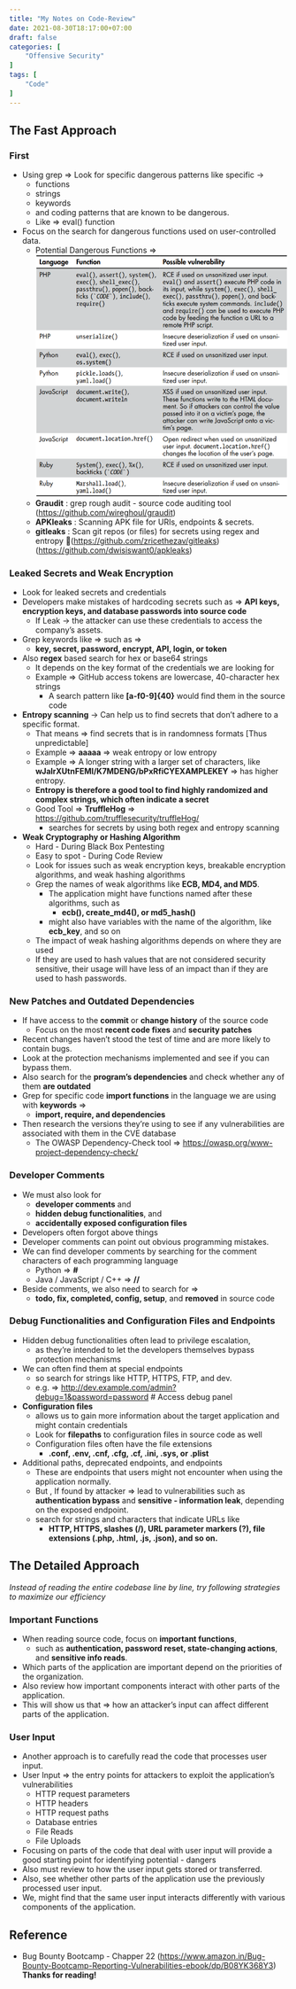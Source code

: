 ```yaml
---
title: "My Notes on Code-Review"
date: 2021-08-30T18:17:00+07:00
draft: false
categories: [
    "Offensive Security"
]
tags: [
    "Code"
]
---
```

## The Fast Approach
### First
- Using grep => Look for specific dangerous patterns like specific ->
    - functions
    - strings
    - keywords
    - and coding patterns that are known to be dangerous.
    - Like => eval() function
- Focus on the search for dangerous functions used on user-controlled data.
    - Potential Dangerous Functions =>
![](https://raw.githubusercontent.com/tranquac/Blog_Image/master/codereview/function_vuln.PNG)
    - **Graudit** : grep rough audit - source code auditing tool (https://github.com/wireghoul/graudit)
    - **APKleaks** : Scanning APK file for URIs, endpoints & secrets.
    - **gitleaks** : Scan git repos (or files) for secrets using regex and entropy 🔑(https://github.com/zricethezav/gitleaks)
 (https://github.com/dwisiswant0/apkleaks)
### Leaked Secrets and Weak Encryption
- Look for leaked secrets and credentials
- Developers make mistakes of hardcoding secrets such as => **API keys, encryption keys, and database passwords into source code**
    - If Leak -> the attacker can use these credentials to access the company’s assets.
- Grep keywords like => such as =>
    - **key, secret, password, encrypt, API, login, or token**
- Also **regex** based search for hex or base64 strings
    - It depends on the key format of the credentials we are looking for
    - Example => GitHub access tokens are lowercase, 40-character hex strings
        - A search pattern like **[a-f0-9]{40}** would find them in the source code
- **Entropy scanning** -> Can help us to find secrets that don’t adhere to a specific format.
    - That means => find secrets that is in randomness formats [Thus unpredictable]
    - Example => **aaaaa** => weak entropy or low entropy
    - Example => A longer string with a larger set of characters, like **wJalrXUtnFEMI/K7MDENG/bPxRfiCYEXAMPLEKEY** => has higher entropy.
    - **Entropy is therefore a good tool to find highly randomized and complex strings, which often indicate a secret**
    - Good Tool => **TruffleHog** => https://github.com/trufflesecurity/truffleHog/
        - searches for secrets by using both regex and entropy scanning
- **Weak Cryptography or Hashing Algorithm**
    - Hard - During Black Box Pentesting
    - Easy to spot - During Code Review
    - Look for issues such as weak encryption keys, breakable encryption algorithms, and weak hashing algorithms
    - Grep the names of weak algorithms like **ECB, MD4, and MD5**.
        - The application might have functions named after these algorithms, such as
            - **ecb(), create_md4(), or md5_hash()**
        - might also have variables with the name of the algorithm, like **ecb_key**, and so on
    - The impact of weak hashing algorithms depends on where they are used
    - If they are used to hash values that are not considered security sensitive, their usage will have less of an impact than if they are used to hash passwords.
### New Patches and Outdated Dependencies
- If have access to the **commit** or **change history** of the source code
    - Focus on the most **recent code fixes** and **security patches**
- Recent changes haven’t stood the test of time and are more likely to contain bugs.
- Look at the protection mechanisms implemented and see if you can bypass them.
- Also search for the **program’s dependencies** and check whether any of them **are outdated**
- Grep for specific code **import functions** in the language we are using with **keywords** =>
    - **import, require, and dependencies**
- Then research the versions they’re using to see if any vulnerabilities are associated with them in the CVE database
    - The OWASP Dependency-Check tool => https://owasp.org/www-project-dependency-check/
### Developer Comments
- We must also look for
    - **developer comments** and
    - **hidden debug functionalities**, and
    - **accidentally exposed configuration files**
- Developers often forgot above things
- Developer comments can point out obvious programming mistakes.
- We can find developer comments by searching for the comment characters of each programming language
    - Python => **#**
    - Java / JavaScript / C++ => **//**
- Beside comments, we also need to search for =>
    - **todo, fix, completed, config, setup**, and **removed** in source code
### Debug Functionalities and Configuration Files and Endpoints
- Hidden debug functionalities often lead to privilege escalation,
    - as they’re intended to let the developers themselves bypass protection mechanisms
- We can often find them at special endpoints
    - so search for strings like HTTP, HTTPS, FTP, and dev.
    - e.g. => http://dev.example.com/admin?debug=1&password=password # Access debug panel
- **Configuration files**
    - allows us to gain more information about the target application and might contain credentials
    - Look for **filepaths** to configuration files in source code as well
    - Configuration files often have the file extensions
        - **.conf, .env, .cnf, .cfg, .cf, .ini, .sys, or .plist**
- Additional paths, deprecated endpoints, and endpoints
    - These are endpoints that users might not encounter when using the application normally.
    - But , If found by attacker => lead to vulnerabilities such as **authentication bypass** and **sensitive   - information leak**, depending on the exposed endpoint.
    - search for strings and characters that indicate URLs like
        - **HTTP, HTTPS, slashes (/), URL parameter markers (?), file extensions (.php, .html, .js, .json), and so on.**
## The Detailed Approach
*Instead of reading the entire codebase line by line, try following strategies to maximize our efficiency*
### Important Functions
- When reading source code, focus on **important functions**,
    - such as **authentication, password reset, state-changing actions**, and **sensitive info reads**.
- Which parts of the application are important depend on the priorities of the organization.
- Also review how important components interact with other parts of the application.
- This will show us that => how an attacker’s input can affect different parts of the application.
### User Input
- Another approach is to carefully read the code that processes user input.
- User Input => the entry points for attackers to exploit the application’s vulnerabilities
    - HTTP request parameters
    - HTTP headers
    - HTTP request paths
    - Database entries
    - File Reads
    - File Uploads
- Focusing on parts of the code that deal with user input will provide a good starting point for identifying potential - dangers
- Also must review to how the user input gets stored or transferred.
- Also, see whether other parts of the application use the previously processed user input.
- We, might find that the same user input interacts differently with various components of the application.
## Reference
- Bug Bounty Bootcamp - Chapper 22 (https://www.amazon.in/Bug-Bounty-Bootcamp-Reporting-Vulnerabilities-ebook/dp/B08YK368Y3)\
**Thanks for reading!**



